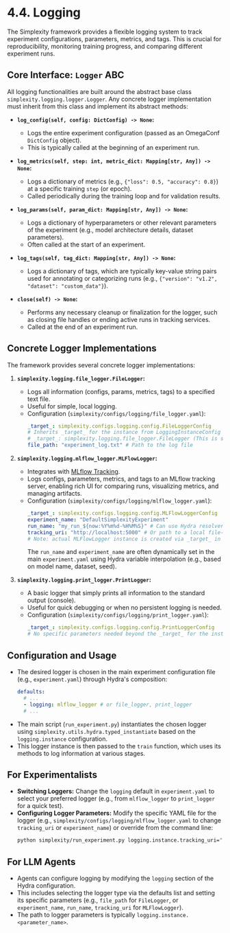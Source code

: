 # 4.4. Logging

The Simplexity framework provides a flexible logging system to track experiment configurations, parameters, metrics, and tags. This is crucial for reproducibility, monitoring training progress, and comparing different experiment runs.

## Core Interface: `Logger` ABC

All logging functionalities are built around the abstract base class `simplexity.logging.logger.Logger`. Any concrete logger implementation must inherit from this class and implement its abstract methods:

*   **`log_config(self, config: DictConfig) -> None`:**
    *   Logs the entire experiment configuration (passed as an OmegaConf `DictConfig` object).
    *   This is typically called at the beginning of an experiment run.

*   **`log_metrics(self, step: int, metric_dict: Mapping[str, Any]) -> None`:**
    *   Logs a dictionary of metrics (e.g., `{"loss": 0.5, "accuracy": 0.8}`) at a specific training `step` (or epoch).
    *   Called periodically during the training loop and for validation results.

*   **`log_params(self, param_dict: Mapping[str, Any]) -> None`:**
    *   Logs a dictionary of hyperparameters or other relevant parameters of the experiment (e.g., model architecture details, dataset parameters).
    *   Often called at the start of an experiment.

*   **`log_tags(self, tag_dict: Mapping[str, Any]) -> None`:**
    *   Logs a dictionary of tags, which are typically key-value string pairs used for annotating or categorizing runs (e.g., `{"version": "v1.2", "dataset": "custom_data"}`).

*   **`close(self) -> None`:**
    *   Performs any necessary cleanup or finalization for the logger, such as closing file handles or ending active runs in tracking services.
    *   Called at the end of an experiment run.

## Concrete Logger Implementations

The framework provides several concrete logger implementations:

1.  **`simplexity.logging.file_logger.FileLogger`:**
    *   Logs all information (configs, params, metrics, tags) to a specified text file.
    *   Useful for simple, local logging.
    *   Configuration (`simplexity/configs/logging/file_logger.yaml`):
        ```yaml
        _target_: simplexity.configs.logging.config.FileLoggerConfig
        # Inherits _target_ for the instance from LoggingInstanceConfig
        # _target_: simplexity.logging.file_logger.FileLogger (This is set in the base config or by convention)
        file_path: "experiment_log.txt" # Path to the log file
        ```

2.  **`simplexity.logging.mlflow_logger.MLFlowLogger`:**
    *   Integrates with [MLflow Tracking](https://mlflow.org/docs/latest/tracking.html).
    *   Logs configs, parameters, metrics, and tags to an MLflow tracking server, enabling rich UI for comparing runs, visualizing metrics, and managing artifacts.
    *   Configuration (`simplexity/configs/logging/mlflow_logger.yaml`):
        ```yaml
        _target_: simplexity.configs.logging.config.MLFlowLoggerConfig
        experiment_name: "DefaultSimplexityExperiment"
        run_name: "my_run_${now:%Y%m%d-%H%M%S}" # Can use Hydra resolvers
        tracking_uri: "http://localhost:5000" # Or path to a local file-based store, e.g., "mlruns"
        # Note: actual MLFlowLogger instance is created via _target_ in LoggingInstanceConfig
        ```
        The `run_name` and `experiment_name` are often dynamically set in the main `experiment.yaml` using Hydra variable interpolation (e.g., based on model name, dataset, seed).

3.  **`simplexity.logging.print_logger.PrintLogger`:**
    *   A basic logger that simply prints all information to the standard output (console).
    *   Useful for quick debugging or when no persistent logging is needed.
    *   Configuration (`simplexity/configs/logging/print_logger.yaml`):
        ```yaml
        _target_: simplexity.configs.logging.config.PrintLoggerConfig
        # No specific parameters needed beyond the _target_ for the instance.
        ```

## Configuration and Usage

*   The desired logger is chosen in the main experiment configuration file (e.g., `experiment.yaml`) through Hydra's composition:
    ```yaml
    defaults:
      # ...
      - logging: mlflow_logger # or file_logger, print_logger
      # ...
    ```
*   The main script (`run_experiment.py`) instantiates the chosen logger using `simplexity.utils.hydra.typed_instantiate` based on the `logging.instance` configuration.
*   This logger instance is then passed to the `train` function, which uses its methods to log information at various stages.

## For Experimentalists

*   **Switching Loggers:** Change the `logging` default in `experiment.yaml` to select your preferred logger (e.g., from `mlflow_logger` to `print_logger` for a quick test).
*   **Configuring Logger Parameters:** Modify the specific YAML file for the logger (e.g., `simplexity/configs/logging/mlflow_logger.yaml` to change `tracking_uri` or `experiment_name`) or override from the command line:
    ```bash
    python simplexity/run_experiment.py logging.instance.tracking_uri="file:./my_mlruns" logging.instance.experiment_name="NewTest"
    ```

## For LLM Agents

*   Agents can configure logging by modifying the `logging` section of the Hydra configuration.
*   This includes selecting the logger type via the defaults list and setting its specific parameters (e.g., `file_path` for `FileLogger`, or `experiment_name`, `run_name`, `tracking_uri` for `MLFlowLogger`).
*   The path to logger parameters is typically `logging.instance.<parameter_name>`. 